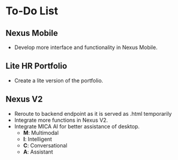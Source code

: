 # To-Do List

## Nexus Mobile
- Develop more interface and functionality in Nexus Mobile.

## Lite HR Portfolio
- Create a lite version of the portfolio.

## Nexus V2
- Reroute to backend endpoint as it is served as .html temporarily
- Integrate more functions in Nexus V2.
- Integrate MICA AI for better assistance of desktop.
  - **M**: Multimodal
  - **I**: Intelligent
  - **C**: Conversational
  - **A**: Assistant
